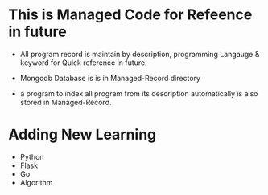 # This is Managed Code for Refeence in future

  * All program record is maintain by description, programming Langauge & keyword for Quick reference in future.

  * Mongodb Database is is in Managed-Record directory
  * a program to index all program from its description automatically is also stored in Managed-Record.

# Adding New Learning
 * Python
 * Flask
 * Go
 * Algorithm
